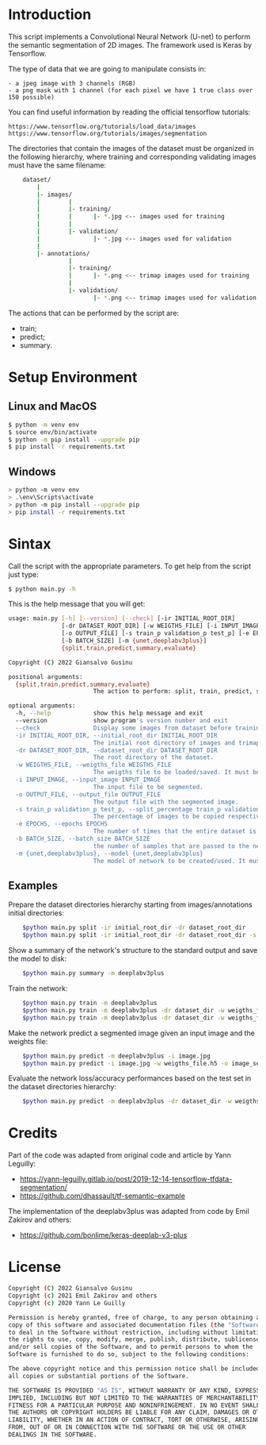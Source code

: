 # Introduction
This script implements a Convolutional Neural Network (U-net) to perform the semantic segmentation of 2D images. The framework used is Keras by Tensorflow.

The type of data that we are going to manipulate consists in:

    - a jpeg image with 3 channels (RGB)
    - a png mask with 1 channel (for each pixel we have 1 true class over 150 possible)

You can find useful information by reading the official tensorflow tutorials:

    https://www.tensorflow.org/tutorials/load_data/images
    https://www.tensorflow.org/tutorials/images/segmentation

The directories that contain the images of the dataset must be organized in the following hierarchy, where training and corresponding validating images must have the same filename:

```sh
    dataset/
        |
        |- images/
        |        |
        |        |- training/
        |        |      |- *.jpg <-- images used for training
        |        |      
        |        |- validation/
        |               |- *.jpg <-- images used for validation
        |
        |- annotations/
                 |
                 |- training/
                 |      |- *.png <-- trimap images used for training
                 |      
                 |- validation/
                        |- *.png <-- trimap images used for validation
```

The actions that can be performed by the script are:
- train;
- predict;
- summary.

# Setup Environment

## Linux and MacOS
```sh
$ python -m venv env
$ source env/bin/activate
$ python -m pip install --upgrade pip
$ pip install -r requirements.txt
```

## Windows
```sh
> python -m venv env
> .\env\Scripts\activate
> python -m pip install --upgrade pip
> pip install -r requirements.txt
```

# Sintax
Call the script with the appropriate parameters. To get help from the script just type:
```sh
$ python main.py -h
```

This is the help message that you will get:
```sh
usage: main.py [-h] [--version] [--check] [-ir INITIAL_ROOT_DIR]
               [-dr DATASET_ROOT_DIR] [-w WEIGTHS_FILE] [-i INPUT_IMAGE]
               [-o OUTPUT_FILE] [-s train_p validation_p test_p] [-e EPOCHS]
               [-b BATCH_SIZE] [-m {unet,deeplabv3plus}]
               {split,train,predict,summary,evaluate}

Copyright (C) 2022 Giansalvo Gusinu

positional arguments:
  {split,train,predict,summary,evaluate}
                        The action to perform: split, train, predict, summary, evaluate

optional arguments:
  -h, --help            show this help message and exit
  --version             show program's version number and exit
  --check               Display some images from dataset before training to check that dataset is ok.
  -ir INITIAL_ROOT_DIR, --initial_root_dir INITIAL_ROOT_DIR
                        The initial root directory of images and trimaps.
  -dr DATASET_ROOT_DIR, --dataset_root_dir DATASET_ROOT_DIR
                        The root directory of the dataset.
  -w WEIGTHS_FILE, --weigths_file WEIGTHS_FILE
                        The weigths file to be loaded/saved. It must be compatible with the network model chosen.
  -i INPUT_IMAGE, --input_image INPUT_IMAGE
                        The input file to be segmented.
  -o OUTPUT_FILE, --output_file OUTPUT_FILE
                        The output file with the segmented image.
  -s train_p validation_p test_p, --split_percentage train_p validation_p test_p
                        The percentage of images to be copied respectively to train/validation/test set.
  -e EPOCHS, --epochs EPOCHS
                        The number of times that the entire dataset is passed forward and backward through the network during the training
  -b BATCH_SIZE, --batch_size BATCH_SIZE
                        the number of samples that are passed to the network at once during the training
  -m {unet,deeplabv3plus}, --model {unet,deeplabv3plus}
                        The model of network to be created/used. It must be compatible with the weigths file.
```

## Examples

Prepare the dataset directories hierarchy starting from images/annotations initial directories:
```sh
    $python main.py split -ir initial_root_dir -dr dataset_root_dir
    $python main.py split -ir initial_root_dir -dr dataset_root_dir -s 0.4 0.3 0.3
```

Show a summary of the network's structure to the standard output and save the model to disk:
```sh
    $python main.py summary -m deeplabv3plus
```

Train the network:
```sh
    $python main.py train -m deeplabv3plus
    $python main.py train -m deeplabv3plus -dr dataset_dir -w weigths_file.h5
    $python main.py train -m deeplabv3plus -dr dataset_dir -w weigths_file.h5 --check
```

Make the network predict a segmented image given an input image and the weights file:
```sh
    $python main.py predict -m deeplabv3plus -i image.jpg
    $python main.py predict -i image.jpg -w weigths_file.h5 -o image_segm.jpg --check
```

Evaluate the network loss/accuracy performances based on the test set in the dataset directories hierarchy:
```sh
    $python main.py predict -m deeplabv3plus -dr dataset_dir -w weigths_file.h5 --check
```

# Credits

Part of the code was adapted from original code and article by Yann Leguilly:
- https://yann-leguilly.gitlab.io/post/2019-12-14-tensorflow-tfdata-segmentation/
- https://github.com/dhassault/tf-semantic-example

The implementation of the deeplabv3plus was adapted from code by Emil Zakirov and others:
- https://github.com/bonlime/keras-deeplab-v3-plus

# License

```sh
Copyright (C) 2022 Giansalvo Gusinu
Copyright (c) 2021 Emil Zakirov and others
Copyright (c) 2020 Yann Le Guilly

Permission is hereby granted, free of charge, to any person obtaining a 
copy of this software and associated documentation files (the "Software"),
to deal in the Software without restriction, including without limitation
the rights to use, copy, modify, merge, publish, distribute, sublicense,
and/or sell copies of the Software, and to permit persons to whom the
Software is furnished to do so, subject to the following conditions:

The above copyright notice and this permission notice shall be included in
all copies or substantial portions of the Software.

THE SOFTWARE IS PROVIDED "AS IS", WITHOUT WARRANTY OF ANY KIND, EXPRESS OR
IMPLIED, INCLUDING BUT NOT LIMITED TO THE WARRANTIES OF MERCHANTABILITY,
FITNESS FOR A PARTICULAR PURPOSE AND NONINFRINGEMENT. IN NO EVENT SHALL
THE AUTHORS OR COPYRIGHT HOLDERS BE LIABLE FOR ANY CLAIM, DAMAGES OR OTHER
LIABILITY, WHETHER IN AN ACTION OF CONTRACT, TORT OR OTHERWISE, ARISING
FROM, OUT OF OR IN CONNECTION WITH THE SOFTWARE OR THE USE OR OTHER
DEALINGS IN THE SOFTWARE.
```